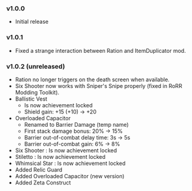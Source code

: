 ### v1.0.0
* Initial release

### v1.0.1
* Fixed a strange interaction between Ration and ItemDuplicator mod.

### v1.0.2 (unreleased)
* Ration no longer triggers on the death screen when available.
* Six Shooter now works with Sniper's Snipe properly (fixed in RoRR Modding Toolkit).
* Ballistic Vest
    * Is now achievement locked
    * Shield gain: +15 (+10) -> +20
* Overloaded Capacitor
    * Renamed to Barrier Damage (temp name)
    * First stack damage bonus: 20% -> 15%
    * Barrier out-of-combat delay time: 3s -> 5s
    * Barrier out-of-combat gain: 6% -> 8%
* Six Shooter : Is now achievement locked
* Stiletto : Is now achievement locked
* Whimsical Star : Is now achievement locked
* Added Relic Guard
* Added Overloaded Capacitor (new version)
* Added Zeta Construct